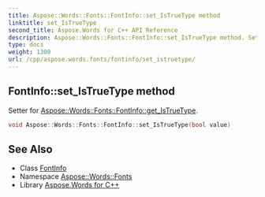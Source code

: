 ```yaml
---
title: Aspose::Words::Fonts::FontInfo::set_IsTrueType method
linktitle: set_IsTrueType
second_title: Aspose.Words for C++ API Reference
description: Aspose::Words::Fonts::FontInfo::set_IsTrueType method. Setter for Aspose::Words::Fonts::FontInfo::get_IsTrueType in C++.
type: docs
weight: 1300
url: /cpp/aspose.words.fonts/fontinfo/set_istruetype/
---
```

## FontInfo::set_IsTrueType method


Setter for [Aspose::Words::Fonts::FontInfo::get_IsTrueType](../get_istruetype/).

```cpp
void Aspose::Words::Fonts::FontInfo::set_IsTrueType(bool value)
```

## See Also

* Class [FontInfo](../)
* Namespace [Aspose::Words::Fonts](../../)
* Library [Aspose.Words for C++](../../../)
